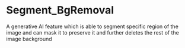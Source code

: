 # Segment_BgRemoval
A generative AI feature which is able to segment specific region of the image and can mask it to preserve it and further deletes the rest of the image background
